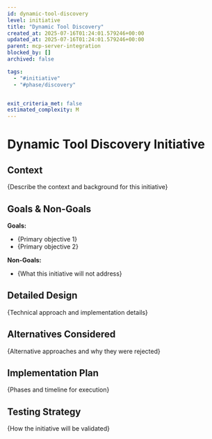 ```yaml
---
id: dynamic-tool-discovery
level: initiative
title: "Dynamic Tool Discovery"
created_at: 2025-07-16T01:24:01.579246+00:00
updated_at: 2025-07-16T01:24:01.579246+00:00
parent: mcp-server-integration
blocked_by: []
archived: false

tags:
  - "#initiative"
  - "#phase/discovery"


exit_criteria_met: false
estimated_complexity: M
---
```


# Dynamic Tool Discovery Initiative

## Context

{Describe the context and background for this initiative}

## Goals & Non-Goals

**Goals:**
- {Primary objective 1}
- {Primary objective 2}

**Non-Goals:**
- {What this initiative will not address}

## Detailed Design

{Technical approach and implementation details}

## Alternatives Considered

{Alternative approaches and why they were rejected}

## Implementation Plan

{Phases and timeline for execution}

## Testing Strategy

{How the initiative will be validated}
